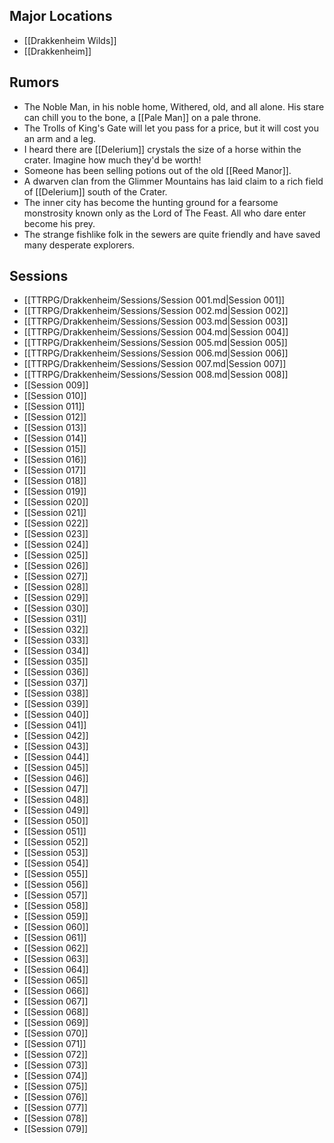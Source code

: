 
## Major Locations

<!-- QueryToSerialize: LIST FROM "TTRPG/Drakkenheim/Locations" WHERE within = "None" -->
<!-- SerializedQuery: LIST FROM "TTRPG/Drakkenheim/Locations" WHERE within = "None" -->
- [[Drakkenheim Wilds]]
- [[Drakkenheim]]
<!-- SerializedQuery END -->

## Rumors

- The Noble Man, in his noble home, Withered, old, and all alone. His stare can chill you to the bone, a [[Pale Man]] on a pale throne.
- The Trolls of King's Gate will let you pass for a price, but it will cost you an arm and a leg.
- I heard there are [[Delerium]] crystals the size of a horse within the crater. Imagine how much they'd be worth!
- Someone has been selling potions out of the old [[Reed Manor]].
- A dwarven clan from the Glimmer Mountains has laid claim to a rich field of [[Delerium]] south of the Crater.
- The inner city has become the hunting ground for a fearsome monstrosity known only as the Lord of The Feast. All who dare enter become his prey.
- The strange fishlike folk in the sewers are quite friendly and have saved many desperate explorers.

## Sessions
<!-- QueryToSerialize: LIST FROM "TTRPG/Drakkenheim/Sessions" SORT file.name ASC -->
<!-- SerializedQuery: LIST FROM "TTRPG/Drakkenheim/Sessions" SORT file.name ASC -->
- [[TTRPG/Drakkenheim/Sessions/Session 001.md|Session 001]]
- [[TTRPG/Drakkenheim/Sessions/Session 002.md|Session 002]]
- [[TTRPG/Drakkenheim/Sessions/Session 003.md|Session 003]]
- [[TTRPG/Drakkenheim/Sessions/Session 004.md|Session 004]]
- [[TTRPG/Drakkenheim/Sessions/Session 005.md|Session 005]]
- [[TTRPG/Drakkenheim/Sessions/Session 006.md|Session 006]]
- [[TTRPG/Drakkenheim/Sessions/Session 007.md|Session 007]]
- [[TTRPG/Drakkenheim/Sessions/Session 008.md|Session 008]]
- [[Session 009]]
- [[Session 010]]
- [[Session 011]]
- [[Session 012]]
- [[Session 013]]
- [[Session 014]]
- [[Session 015]]
- [[Session 016]]
- [[Session 017]]
- [[Session 018]]
- [[Session 019]]
- [[Session 020]]
- [[Session 021]]
- [[Session 022]]
- [[Session 023]]
- [[Session 024]]
- [[Session 025]]
- [[Session 026]]
- [[Session 027]]
- [[Session 028]]
- [[Session 029]]
- [[Session 030]]
- [[Session 031]]
- [[Session 032]]
- [[Session 033]]
- [[Session 034]]
- [[Session 035]]
- [[Session 036]]
- [[Session 037]]
- [[Session 038]]
- [[Session 039]]
- [[Session 040]]
- [[Session 041]]
- [[Session 042]]
- [[Session 043]]
- [[Session 044]]
- [[Session 045]]
- [[Session 046]]
- [[Session 047]]
- [[Session 048]]
- [[Session 049]]
- [[Session 050]]
- [[Session 051]]
- [[Session 052]]
- [[Session 053]]
- [[Session 054]]
- [[Session 055]]
- [[Session 056]]
- [[Session 057]]
- [[Session 058]]
- [[Session 059]]
- [[Session 060]]
- [[Session 061]]
- [[Session 062]]
- [[Session 063]]
- [[Session 064]]
- [[Session 065]]
- [[Session 066]]
- [[Session 067]]
- [[Session 068]]
- [[Session 069]]
- [[Session 070]]
- [[Session 071]]
- [[Session 072]]
- [[Session 073]]
- [[Session 074]]
- [[Session 075]]
- [[Session 076]]
- [[Session 077]]
- [[Session 078]]
- [[Session 079]]
<!-- SerializedQuery END -->

